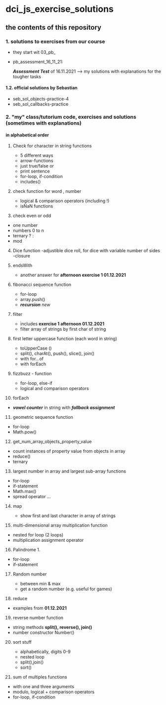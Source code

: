 # dci_js_exercise_solutions

## the contents of this repository

### 1. solutions to exercises from our course 

- they start wit 03_pb_

- pb_assessment_16_11_21:

   ***Assessment Test*** of 16.11.2021
   --> my solutions with explanations for the tougher tasks

#### 1.2. official solutions by Sebastian

- seb_sol_objects-practice-4
- seb_sol_callbacks-practice

### 2. "my" class/tutorium code, exercises and solutions (sometimes with explanations)

#### in alphabetical order 

1. Check for character in string functions
   - 5 different ways
   - arrow-functions
   - just true/false or
   - print sentence
   - for-loop, if-condition
   - includes()

2. check function for word , number
   - logical & comparison operators (including !)
   - isNaN functions

3. check even or odd 
  - one number
  - numbers 0 to n
  - ternary ? : 
  - mod

4. Dice function
   -adjustible dice roll, for dice with variable number of sides
   -closure   

5. endsWith  
   - another answer for **afternoon exercise 1 01.12.2021**

6. fibonacci sequence function
   - for-loop
   - array.push()
   - ***recursion*** _new_

7. filter
   - includes **exercise 1 afternoon 01.12.2021**   
   - filter array of strings by first char of string

8. first letter uppercase function (each word in string)
   - toUpperCase ()
   - split(), charAt(), push(), slice(), join()
   - with for...of
   - with forEach

9. fizzbuzz - function
   - for-loop, else-if
   - logical and comparison operators   

10. forEach   
   - ***vowel counter*** in string with ***fallback assignment***

11. geometric sequence function 
   - for-loop 
   - Math.pow()

12. get_num_array_objects_property_value
   - count instances of property value from objects in array
   - reduce()  
   - ternary 

13. largest number in array and
   largest sub-array functions
   - for-loop   
   - if-statement
   - Math.max()
   - spread operator ...

14. map
    - show first and last character in array of strings

15. multi-dimensional array multiplication function
   - nested for loop (2 loops)
   - multiplication assignment operator

16. Palindrome 1.
   - for-loop   
   - if-statement

17. Random number 
    - between min & max
    - get a random number (e.g. useful for games)   

18. reduce
   - examples from **01.12.2021**

19. reverse number function
   - string methods
     **split(), reverse(), join()**
   - number constructor
     Number()   

20. sort stuff
    - alphabetically, digits 0-9
    - nested loop
    - split(),join()
    - sort()     

21. sum of multiples functions
   - with one and three arguments
   - modulo, logical + comparison operators
   - for-loop, if-condition       
 
